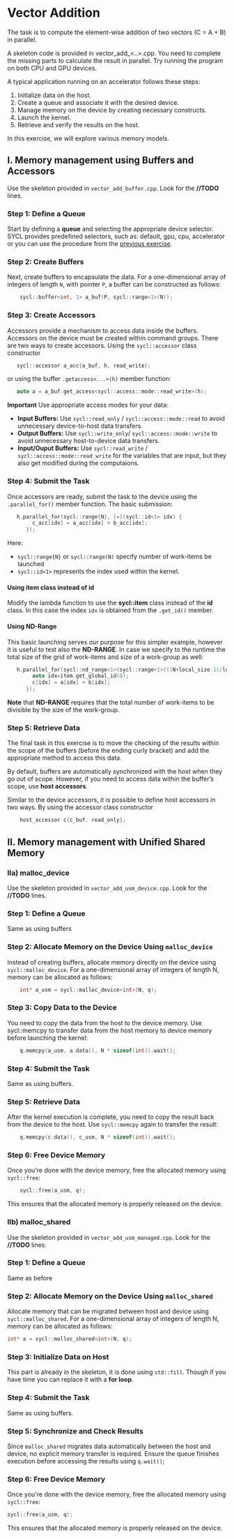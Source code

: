 # Vector Addition
The task is to compute the element-wise addition of two vectors (C = A + B) in parallel.

A skeleton code is provided in vector_add_<..>.cpp. You need to complete the missing parts to calculate the result in parallel. Try running the program on both CPU and GPU devices.

A typical application running on an accelerator follows these steps:

 1. Initialize data on the host.
 1. Create a queue and associate it with the desired device.
 1. Manage memory on the device by creating necessary constructs.
 1. Launch the kernel.
 1. Retrieve and verify the results on the host.
 
In this exercise, we will explore various memory models.

## I. Memory management using Buffers and Accessors

Use the skeleton provided in `vector_add_buffer.cpp`. Look for the **//TODO** lines.

### Step 1: Define a Queue
Start by defining a **queue**  and selecting the appropriate device selector. SYCL provides predefined selectors, such as: default, gpu, cpu, accelerator or you can use the procedure from the [previous exercise](../01-info/enumerate_device.cpp).

### Step 2: Create Buffers
Next, create buffers to encapsulate the data. For a one-dimensional array of integers of length `N`, with pointer `P`, a buffer can be constructed as follows:

```cpp
    sycl::buffer<int, 1> a_buf(P, sycl::range<1>(N));
```
### Step 3: Create Accessors
Accessors provide a mechanism to access data inside the buffers. Accessors on the device must be created within command groups. There are two ways to create accessors. Using the `sycl::accessor` class constructor

```cpp
   sycl::accessor a_acc{a_buf, h, read_write};
```
or  using the buffer `.getaccess<...>(h)`  member function:
```cpp
   auto a = a_buf.get_access<sycl::access::mode::read_write>(h);
```
**Important**  Use appropriate access modes for your data:
 - **Input Buffers:** Use `sycl::read_only` / `sycl::access::mode::read` to avoid unnecessary device-to-host data transfers.
 - **Output Buffers:** Use `sycl::write_only`/ `sycl::access::mode::write` to avoid unnecessary host-to-device data transfers.
 - **Input/Ouput Buffers:** Use `sycl::read_write` / `sycl::access::mode::read_write` for the variables that are input, but they also get modified during the computaions.

### Step 4: Submit the Task
Once accessors are ready, submit the task to the device using the `.parallel_for()` member function. The basic submission:

```cpp
   h.parallel_for(sycl::range{N}, [=](sycl::id<1> idx) {
        c_acc[idx] = a_acc[idx] + b_acc[idx];
      });
```  
Here: 
 - `sycl::range{N}` or `sycl::range(N)` specify number of work-items be launched 
 - `sycl::id<1>` represents the index used within the kernel.

#### Using **item** class instead of **id**
Modify the lambda function to use the  **sycl::item** class instead of the **id** class. In this case the index `idx` is obtained from the `.get_id()` member.

#### Using ND-Range
This basic launching serves our purpose for this simpler example, however it is useful to test also the **ND-RANGE**. In case we specify to the runtime the total size of the grid of work-items and size of a work-group as well:

```cpp
   h.parallel_for(sycl::nd_range<1>(sycl::range<1>(((N+local_size-1)/local_size)*local_size), sycl::range<1>(local_size)), [=](sycl::nd_itemi<1> item) {
        auto idx=item.get_global_id(0);
        c[idx] = a[idx] + b[idx];
      });
```  
**Note** that **ND-RANGE** requires that the total number of work-items to be divisible by the size of the work-group.

### Step 5: Retrieve Data
The final task in this exercise is to move the checking of the results  within the scope of the buffers (before the ending curly bracket) and add the appropriate method to access this data.

By default, buffers are automatically synchronized with the host when they go out of scope. However, if you need to access data within the buffer’s scope, use **host accessors**. 

Similar to the device  accessors, it is possible to define host accessors in two ways. By using the accessor class constructor
```cpp
    host_accessor c{c_buf, read_only};
``` 

## II. Memory management with Unified Shared Memory
 
###  IIa) **malloc_device**

Use the skeleton provided in `vector_add_usm_device.cpp`. Look for the **//TODO** lines.

### Step 1: Define a Queue
Same as using buffers

### Step 2: Allocate Memory on the Device Using `malloc_device`
Instead of creating buffers, allocate memory directly on the device using `sycl::malloc_device`. For a one-dimensional array of integers of length N, memory can be allocated as follows:

```cpp
    int* a_usm = sycl::malloc_device<int>(N, q);
```
### Step 3: Copy Data to the Device

You need to copy the data from the host to the device memory. Use sycl::memcpy to transfer data from the host memory to device memory before launching the kernel:
```cpp
    q.memcpy(a_usm, a.data(), N * sizeof(int)).wait();
``` 

### Step 4: Submit the Task
Same as using buffers.

### Step 5: Retrieve Data

After the kernel execution is complete, you need to copy the result back from the device to the host. Use `sycl::memcpy` again to transfer the result:
```cpp
    q.memcpy(c.data(), c_usm, N * sizeof(int)).wait();
```
### Step 6: Free Device Memory

Once you're done with the device memory, free the allocated memory using `sycl::free`:

```cpp
    sycl::free(a_usm, q);
```
This ensures that the allocated memory is properly released on the device.


### IIb) **malloc_shared**

Use the skeleton provided in `vector_add_usm_managed.cpp`. Look for the **//TODO** lines.

### Step 1: Define a Queue
Same as before

### Step 2: Allocate Memory on the Device Using `malloc_shared`
Allocate memory that can be migrated between host and device using `sycl::malloc_shared`. For a one-dimensional array of integers of length N, memory can be allocated as follows:

```cpp
int* a = sycl::malloc_shared<int>(N, q);
```
### Step 3: Initialize Data on Host

This part is already in the skeleton, it is done using `std::fill`. Though if you have time you can replace it with a **for loop**.

### Step 4: Submit the Task
Same as using buffers.

### Step 5: Synchronize and Check Results

Since `malloc_shared` migrates data automatically between the host and device, no explicit memory transfer is required. Ensure the queue finishes execution before accessing the results using `q.wait()`;
### Step 6: Free Device Memory

Once you're done with the device memory, free the allocated memory using `sycl::free`:

```cpp
sycl::free(a_usm, q);
```
This ensures that the allocated memory is properly released on the device.
